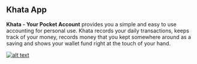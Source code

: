 ## Khata App

<b>Khata - Your Pocket Account</b> provides you a simple and easy to use accounting for personal use. Khata records your daily transactions, keeps track of your money, records money that you kept somewhere around as a saving and shows your wallet fund right at the touch of your hand.

[![alt text](https://github.com/l3lackcurtains/KhataApp/raw/master/docs/images/google-play-badge.png 'Google Play')](https://play.google.com/store/apps/details?id=com.crumet.khataapp)

